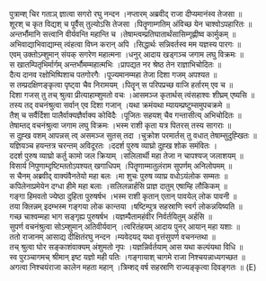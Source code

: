 

  
पुत्राम्श् चिर गताञ् ज्ञात्वा सगरो रघु नन्दन ।नप्तारम् अब्रवीद् राजा दीप्यमानंस्व तेजसा  ॥   
शूरश् च कृत विद्यश् च पूर्वैस् तुल्योऽसि तेजसा ।पितॄणाम्गतिम् अंविच्छ येन चाश्वोऽपहारितः  ॥   
अन्तर्भौमानि सत्त्वानि वीर्यवन्ति महान्ति च ।तेषाम्त्वम्प्रतिघातार्थंसासिम्गृह्णीष्व कार्मुकम्  ॥   
अभिवाद्याभिवाद्याम्स् त्वंहत्वा विघ्न करान् अपि ।सिद्धार्थः सन्निवर्तस्व मम यज्ञस्य पारगः  ॥   
एवम् उक्तोऽम्शुमान् संयक् सगरेण महात्मना ।धनुर् आदाय खड्गञ्च जगाम लघु विक्रमः  ॥   
स खातम्पितृभिर्मार्गम् अन्तर्भौमम्महात्मभिः ।प्रापद्यत नर श्रेष्ठ तेन राज्ञाभिचोदितः  ॥   
दैत्य दानव रक्षोभिष्पिशाच पतगोरगैः ।पूज्यमानम्महा तेजा दिशा गजम् अपश्यत  ॥   
स तम्प्रदक्षिणङ्कृत्वा पृष्ट्वा चैव निरामयम् ।पितॄन् स परिपप्रच्छ वाजि हर्तारम् एव च  ॥   
दिशा गजस् तु तच् श्रुत्वा प्रीत्याहाम्शुमतो वचः ।आसमञ्ज कृतार्थस् त्वंसहाश्वः शीघ्रम् एष्यसि  ॥   
तस्य तद् वचनंश्रुत्वा सर्वान् एव दिशा गजान् ।यथा क्रमंयथा म्यायम्प्रष्टुम्समुपचक्रमे  ॥   
तैश् च सर्वैर्दिशा पालैर्वाक्यज्ञैर्वाक्य कोविदैः ।पूजितः सहयश् चैव गन्तासीत्य् अभिचोदितः  ॥   
तेषाम्तद् वचनंश्रुत्वा जगाम लघु विक्रमः ।भस्म राशी कृता यत्र पितरस् तस्य सागराः  ॥   
स दुह्ख वशम् आपन्नस् त्व् असमञ्ज सुतस् तदा ।चुक्रोश परमार्तस् तु वधात् तेषाम्सुदुह्खितः  ॥   
यज्ञियञ्च हयन्तत्र चरन्तम् अविदूरतः ।ददर्श पुरुष व्याघ्रो दुह्ख शोक समंवितः ।  
ददर्श पुरुष व्याघ्रो कर्तु कामो जल क्रियाम् ।सलिलार्थी महा तेजा न चापश्यज् जलाशयम्  ॥   
विसार्य निपुणाम्दृष्टिम्ततोऽपश्यत् खगाधिपम् ।पितॄणाम्मातुलंराम सुपर्णम् अनिलोपमम्  ॥   
स चैनम् अब्रवीद् वाक्यंवैनतेयो महा बलः ।मा शुचः पुरुष व्याघ्र वधोऽयंलोक सम्मतः  ॥   
कपिलेनाप्रमेयेन दग्धा हीमे महा बलाः ।सलिलन्नार्हसि प्राज्ञ दातुम् एषाम्हि लौकिकम्  ॥   
गङ्गा हिमवतो ज्येष्ठा दुहिता पुरुषर्षभ ।भस्म राशी कृतान् एतान् पावयेल् लोक पावनी  ॥   
तया क्लिन्नम् इदम्भस्म गङ्गया लोक कान्तया ।षष्टिम्पुत्र सहस्राणि स्वर्ग लोकन्नयिष्यति  ॥   
गच्छ चाश्वम्महा भाग सङ्गृह्य पुरुषर्षभ ।यज्ञम्पैतामहंवीर निर्वर्तयितुम् अर्हसि  ॥   
सुपर्ण वचनंश्रुत्वा सोऽम्शुमान् अतिवीर्यवान् ।त्वरितंहयम् आदाय पुनर् आयान् महा यशाः  ॥   
ततो राजानम् आसाद्य दीक्षितंरघु नन्दन ।म्यवेदयद् यथा वृत्तंसुपर्ण वचनन्तथा  ॥   
तच् श्रुत्वा घोर सङ्काशंवाक्यम् अंशुमतो नृपः ।यज्ञन्निर्वर्तयाम् आस यथा कल्पंयथा विधि  ॥   
स्व पुरञ्चागमच् श्रीमान् इष्ट यज्ञो मही पतिः ।गङ्गायाश् चागमे राजा निश्चयन्नाध्यगच्छत  ॥   
अगत्वा निश्चयंराजा कालेन महता महान् ।त्रिम्शद् वर्ष सहस्राणि राज्यङ्कृत्वा दिवङ्गतः  ॥ (E)  
